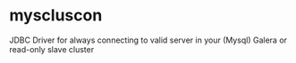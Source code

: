 myscluscon
==========

JDBC Driver for always connecting to valid server in your (Mysql) Galera or read-only slave cluster
